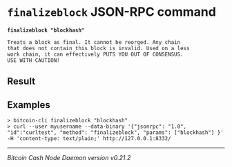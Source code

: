 `finalizeblock` JSON-RPC command
================================

**`finalizeblock "blockhash"`**

```
Treats a block as final. It cannot be reorged. Any chain
that does not contain this block is invalid. Used on a less
work chain, it can effectively PUTS YOU OUT OF CONSENSUS.
USE WITH CAUTION!
```

Result
------

Examples
--------

```
> bitcoin-cli finalizeblock "blockhash"
> curl --user myusername --data-binary '{"jsonrpc": "1.0", "id":"curltest", "method": "finalizeblock", "params": ["blockhash"] }' -H 'content-type: text/plain;' http://127.0.0.1:8332/
```

***

*Bitcoin Cash Node Daemon version v0.21.2*
